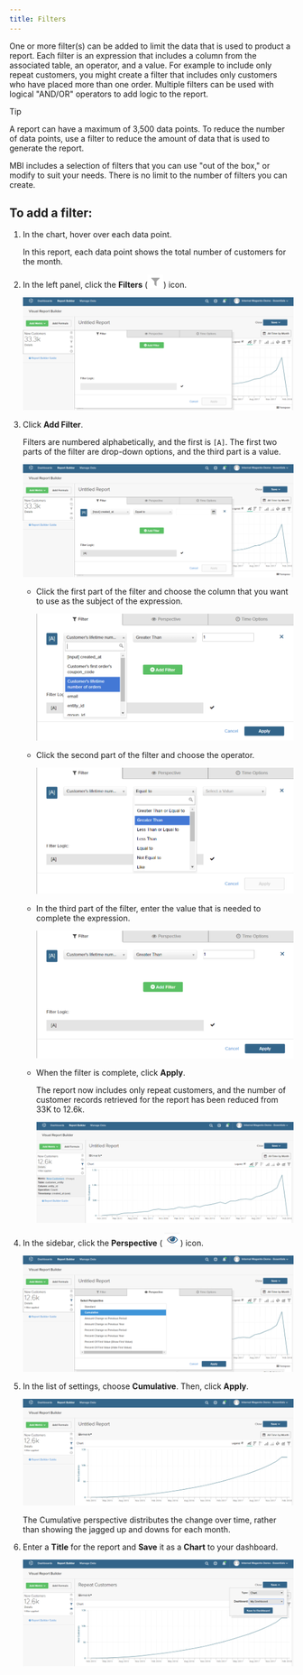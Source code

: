 ```yaml
---
title: Filters
---
```


One or more filter(s) can be added to limit the data that is used to product a report. Each filter is an expression that includes a column from the associated table, an operator, and a value. For example to include only repeat customers, you might create a filter that includes only customers who have placed more than one order. Multiple filters can be used with logical "AND/OR" operators to add logic to the report.

>[!TIP]
>
>A report can have a maximum of 3,500 data points. To reduce the number of data points, use a filter to reduce the amount of data that is used to generate the report.

MBI includes a selection of filters that you can use "out of the box," or modify to suit your needs. There is no limit to the number of filters you can create.

## To add a filter:

1. In the chart, hover over each data point.

   In this report, each data point shows the total number of customers for the month.

1. In the left panel, click the **Filters** (![](../../assets/magento-bi-btn-filter.png)) icon.

    ![Add Filter](../../assets/magento-bi-report-builder-filter-add.png)<!--{: .zoom}-->

1. Click **Add Filter**.

    Filters are numbered alphabetically, and the first is `[A]`. The first two parts of the filter are drop-down options, and the third part is a value.

      ![](../../assets/magento-bi-report-builder-filter-add-a.png)<!--{: .zoom}-->

    * Click the first part of the filter and choose the column that you want to use as the subject of the expression.

        ![Choose First Part of Filter](../../assets/magento-bi-report-builder-filter-part1.png)<!--{: .zoom}-->

    * Click the second part of the filter and choose the operator.

        ![Choose the operator](../../assets/magento-bi-report-builder-filter-part2.png)<!--{: .zoom}-->

    * In the third part of the filter, enter the value that is needed to complete the expression.

        ![Enter the value](../../assets/magento-bi-report-builder-filter-part3.png)<!--{: .zoom}-->

    * When the filter is complete, click **Apply**.

        The report now includes only repeat customers, and the number of customer records retrieved for the report has been reduced from 33K to 12.6k.

        ![Filtered Report](../../assets/magento-bi-report-builder-filter-report.png)<!--{: .zoom}-->

1. In the sidebar, click the **Perspective** ( ![](../../assets/magento-bi-btn-perspective.png)) icon.

    ![Perspective](../../assets/magento-bi-report-builder-filter-perspective.png)<!--{: .zoom}-->

1. In the list of settings, choose **Cumulative**. Then, click **Apply**.

    ![Cumulative Perspective](../../assets/magento-bi-report-builder-filter-perspective-cumulative.png)<!--{: .zoom}-->

    The Cumulative perspective distributes the change over time, rather than showing the jagged up and downs for each month.

1. Enter a **Title** for the report and **Save** it as a **Chart** to your dashboard.

    ![Save to Dashboard](../../assets/magento-bi-report-builder-filter-perspective-cumulative-save.png)<!--{: .zoom}-->
